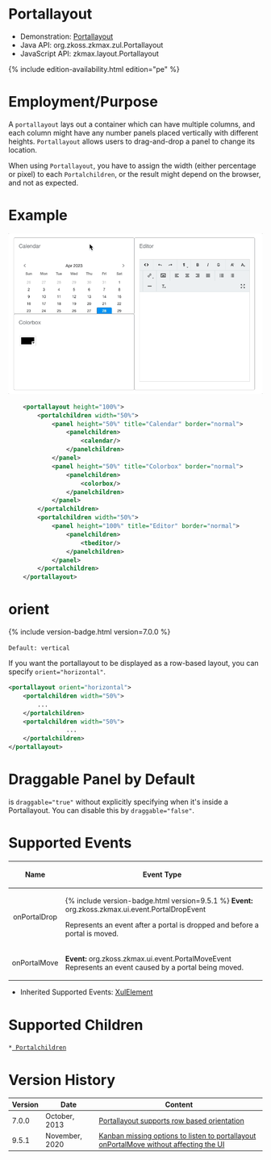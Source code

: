 

# Portallayout

- Demonstration:
  [Portallayout](http://www.zkoss.org/zkdemo/layout/portal_layout)
- Java API: <javadoc>org.zkoss.zkmax.zul.Portallayout</javadoc>
- JavaScript API:
  <javadoc directory="jsdoc">zkmax.layout.Portallayout</javadoc>


{% include edition-availability.html edition="pe" %}

# Employment/Purpose

A `portallayout` lays out a container which can have multiple columns,
and each column might have any number panels placed vertically with
different heights. `Portallayout` allows users to drag-and-drop a panel
to change its location.

When using `Portallayout`, you have to assign the width (either
percentage or pixel) to each `Portalchildren`, or the result might
depend on the browser, and not as expected.

# Example

![](/zk_component_ref/images/zkcomref_portallayout.gif)

```xml
    <portallayout height="100%">
        <portalchildren width="50%">
            <panel height="50%" title="Calendar" border="normal">
                <panelchildren>
                    <calendar/>
                </panelchildren>
            </panel>
            <panel height="50%" title="Colorbox" border="normal">
                <panelchildren>
                    <colorbox/>
                </panelchildren>
            </panel>
        </portalchildren>
        <portalchildren width="50%">
            <panel height="100%" title="Editor" border="normal">
                <panelchildren>
                    <tbeditor/>
                </panelchildren>
            </panel>
        </portalchildren>
    </portallayout>
```

# orient

{% include version-badge.html version=7.0.0 %}

`Default: vertical`

If you want the portallayout to be displayed as a row-based layout, you
can specify `orient="horizontal"`.

```xml
<portallayout orient="horizontal">
    <portalchildren width="50%">
        ...
    </portalchildren>
    <portalchildren width="50%">
                ...
    </portalchildren>
</portallayout>
```

# Draggable Panel by Default

<panel> is `draggable="true"` without explicitly specifying when it's
inside a Portallayout. You can disable this by `draggable="false"`.

# Supported Events

<table>
<thead>
<tr class="header">
<th><center>
<p>Name</p>
</center></th>
<th><center>
<p>Event Type</p>
</center></th>
</tr>
</thead>
<tbody>
<tr class="odd">
<td><center>
<p>onPortalDrop</p>
</center></td>
<td><p>{% include version-badge.html version=9.5.1 %} <strong>Event:</strong>
<javadoc>org.zkoss.zkmax.ui.event.PortalDropEvent</javadoc></p>
<p>Represents an event after a portal is dropped and before a portal is
moved.</p></td>
</tr>
<tr class="even">
<td><center>
<p>onPortalMove</p>
</center></td>
<td><p><strong>Event:</strong>
<javadoc>org.zkoss.zkmax.ui.event.PortalMoveEvent</javadoc> Represents
an event caused by a portal being moved.</p></td>
</tr>
</tbody>
</table>

- Inherited Supported Events: [
  XulElement]({{site.baseurl}}/zk_component_ref/base_components/xulelement#Supported_Events)

# Supported Children

`*`[` Portalchildren`]({{site.baseurl}}/zk_component_ref/layouts/portallayout/portalchildren)

# Version History

| Version | Date           | Content                                                                                                                            |
|---------|----------------|------------------------------------------------------------------------------------------------------------------------------------|
| 7.0.0   | October, 2013  | [Portallayout supports row based orientation](http://tracker.zkoss.org/browse/ZK-1687)                                             |
| 9.5.1   | November, 2020 | [Kanban missing options to listen to portallayout onPortalMove without affecting the UI](https://tracker.zkoss.org/browse/ZK-4423) |


